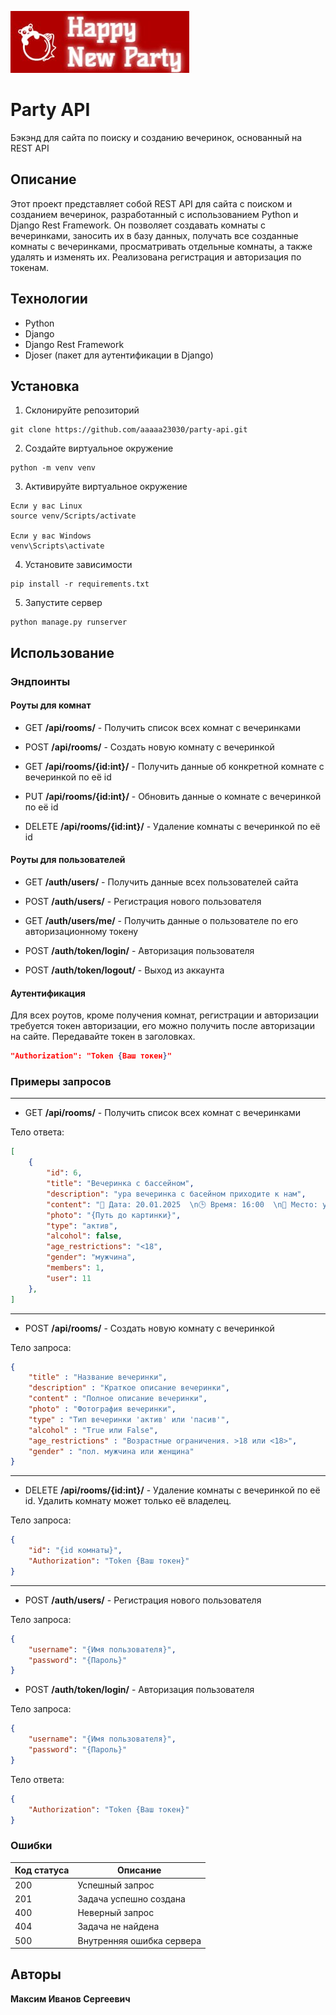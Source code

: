 ![Логотип проекта](images/logo.jpg)
# Party API
Бэкэнд для сайта по поиску и созданию вечеринок, основанный на REST API

## Описание
Этот проект представляет собой REST API для сайта с поиском и созданием вечеринок, разработанный с использованием Python и Django Rest Framework. Он позволяет создавать комнаты с вечеринками, заносить их в базу данных, получать все созданные комнаты с вечеринками, просматривать отдельные комнаты, а также удалять и изменять их. Реализована регистрация и авторизация по токенам.

## Технологии
- Python
- Django
- Django Rest Framework
- Djoser (пакет для аутентификации в Django)

## Установка
1. Склонируйте репозиторий
```commandline
git clone https://github.com/aaaaa23030/party-api.git
```
2. Создайте виртуальное окружение
```commandline
python -m venv venv
```

3. Активируйте виртуальное окружение
```
Если у вас Linux
source venv/Scripts/activate

Если у вас Windows
venv\Scripts\activate
```

4. Установите зависимости
```
pip install -r requirements.txt
```

5. Запустите сервер
```
python manage.py runserver
```

## Использование

### Эндпоинты

#### Роуты для комнат
- GET **/api/rooms/** - Получить список всех комнат с вечеринками
  
- POST **/api/rooms/** - Создать новую комнату с вечеринкой
  
- GET **/api/rooms/{id:int}/** - Получить данные об конкретной комнате с вечеринкой по её id

- PUT **/api/rooms/{id:int}/** - Обновить данные о комнате с вечеринкой по её id

- DELETE **/api/rooms/{id:int}/** - Удаление комнаты с вечеринкой по её id

#### Роуты для пользователей
- GET **/auth/users/** - Получить данные всех пользователей сайта
  
- POST **/auth/users/** - Регистрация нового пользователя

- GET **/auth/users/me/** -  Получить данные о пользователе по его авторизационному токену

- POST **/auth/token/login/** - Авторизация пользователя

- POST **/auth/token/logout/** - Выход из аккаунта

#### Аутентификация
Для всех роутов, кроме получения комнат, регистрации и авторизации требуется токен авторизации, его можно получить после авторизации на сайте. Передавайте токен в заголовках.

```json
"Authorization": "Token {Ваш токен}"
```

### Примеры запросов
____
- GET **/api/rooms/** - Получить список всех комнат с вечеринками

Тело ответа:
```json
[
    {
        "id": 6,
        "title": "Вечеринка с бассейном",
        "description": "ура вечеринка с басейном приходите к нам",
        "content": "📅 Дата: 20.01.2025  \n🕒 Время: 16:00  \n📍 Место: улица малышева\n\nЧто вас ждет на вечеринке? \n\nДжакузи",
        "photo": "{Путь до картинки}",
        "type": "актив",
        "alcohol": false,
        "age_restrictions": "<18",
        "gender": "мужчина",
        "members": 1,
        "user": 11
    },
]
```
_______
- POST **/api/rooms/** - Создать новую комнату с вечеринкой

Тело запроса:
```json
{
    "title" : "Название вечеринки",
    "description" : "Краткое описание вечеринки",
    "content" : "Полное описание вечеринки",
    "photo" : "Фотография вечеринки",
    "type" : "Тип вечеринки 'актив' или 'пасив'",
    "alcohol" : "True или False",
    "age_restrictions" : "Возрастные ограничения. >18 или <18>",
    "gender" : "пол. мужчина или женщина"
}
```

_______

- DELETE **/api/rooms/{id:int}/** - Удаление комнаты с вечеринкой по её id. Удалить комнату может только её владелец.

Тело запроса:
```json
{
    "id": "{id комнаты}",
    "Authorization": "Token {Ваш токен}"
}
```
________
- POST **/auth/users/** - Регистрация нового пользователя

Тело запроса:
```json
{
    "username": "{Имя пользователя}",
    "password": "{Пароль}"
}
```

- POST **/auth/token/login/** - Авторизация пользователя

Тело запроса:
```json
{
    "username": "{Имя пользователя}",
    "password": "{Пароль}"
}
```

Тело ответа:
```json
{
    "Authorization": "Token {Ваш токен}"
}
```



### Ошибки

| Код статуса | Описание                   |
|-------------|----------------------------|
| 200         | Успешный запрос            |
| 201         | Задача успешно создана     |
| 400         | Неверный запрос            |
| 404         | Задача не найдена          |
| 500         | Внутренняя ошибка сервера  |

## Авторы
**Максим Иванов Сергеевич**

